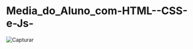 # Media_do_Aluno_com-HTML--CSS-e-Js-

![Capturar](https://user-images.githubusercontent.com/81700849/190722373-aadb0ae5-5c95-4dfb-8862-848ab6369da2.PNG)

